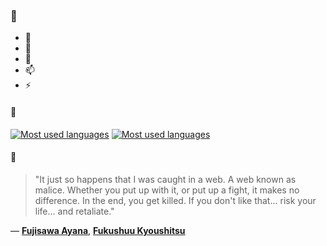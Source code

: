 ### 👋

- 🔭
- 🌱
- 💬
- 📫
- ⚡

#### 🧏

[![Most used languages](https://github-readme-stats-aynah.vercel.app/api/top-langs/?username=aynh&theme=solarized-dark&langs_count=6&layout=compact&hide_title=true)](https://github.com/anuraghazra/github-readme-stats#gh-dark-mode-only)
[![Most used languages](https://github-readme-stats-aynah.vercel.app/api/top-langs/?username=aynh&theme=solarized-light&langs_count=6&layout=compact&hide_title=true)](https://github.com/anuraghazra/github-readme-stats#gh-light-mode-only)

#### 💬

> "It just so happens that I was caught in a web. A web known as malice. Whether you put up with it, or put up a fight, it makes no difference. In the end, you get killed. If you don't like that... risk your life... and retaliate."

&mdash; [**Fujisawa Ayana**](https://myanimelist.net/character.php?q=Fujisawa%20Ayana&cat=character), [**Fukushuu Kyoushitsu**](https://myanimelist.net/search/all?q=Fukushuu%20Kyoushitsu&cat=all)
